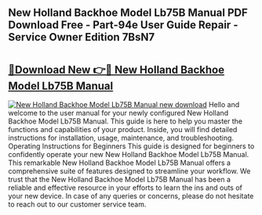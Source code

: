 ## New Holland Backhoe Model Lb75B Manual PDF Download Free - Part-94e User Guide Repair - Service Owner Edition 7BsN7

# <h2><a href="http://bc60620.oget.top/?id=New+Holland+Backhoe+Model+Lb75B+Manual">🔗Download New 👉🔴 New Holland Backhoe Model Lb75B Manual</a></h2>

[![New Holland Backhoe Model Lb75B Manual new download](https://i.imgur.com/5g1atiW.png)](http://bc60620.oget.top/?id=New+Holland+Backhoe+Model+Lb75B+Manual)
Hello and welcome to the user manual for your newly configured New Holland Backhoe Model Lb75B Manual. This guide is here to help you master the functions and capabilities of your product. Inside, you will find detailed instructions for installation, usage, maintenance, and troubleshooting. Operating Instructions for Beginners This guide is designed for beginners to confidently operate your new New Holland Backhoe Model Lb75B Manual. This remarkable New Holland Backhoe Model Lb75B Manual offers a comprehensive suite of features designed to streamline your workflow. We trust that the New Holland Backhoe Model Lb75B Manual has been a reliable and effective resource in your efforts to learn the ins and outs of your new device. In case of any queries or concerns, please do not hesitate to reach out to our customer service team.
